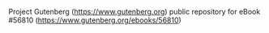 Project Gutenberg (https://www.gutenberg.org) public repository for
eBook #56810 (https://www.gutenberg.org/ebooks/56810)
